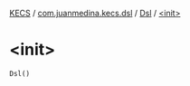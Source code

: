 [KECS](../../index.md) / [com.juanmedina.kecs.dsl](../index.md) / [Dsl](index.md) / [&lt;init&gt;](./-init-.md)

# &lt;init&gt;

`Dsl()`